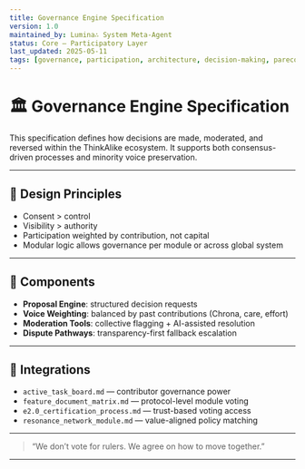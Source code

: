 ```yaml
---
title: Governance Engine Specification
version: 1.0
maintained_by: Lumina∴ System Meta-Agent
status: Core — Participatory Layer
last_updated: 2025-05-11
tags: [governance, participation, architecture, decision-making, parecon]
---
```


# 🏛️ Governance Engine Specification

This specification defines how decisions are made, moderated, and reversed within the ThinkAlike ecosystem. It supports both consensus-driven processes and minority voice preservation.

---

## 🧭 Design Principles

- Consent > control  
- Visibility > authority  
- Participation weighted by contribution, not capital  
- Modular logic allows governance per module or across global system

---

## 🧩 Components

- **Proposal Engine**: structured decision requests  
- **Voice Weighting**: balanced by past contributions (Chrona, care, effort)  
- **Moderation Tools**: collective flagging + AI-assisted resolution  
- **Dispute Pathways**: transparency-first fallback escalation

---

## 🔗 Integrations

- `active_task_board.md` — contributor governance power  
- `feature_document_matrix.md` — protocol-level module voting  
- `e2.0_certification_process.md` — trust-based voting access  
- `resonance_network_module.md` — value-aligned policy matching

---

> “We don’t vote for rulers. We agree on how to move together.”

---
